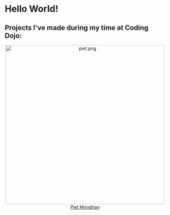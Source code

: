 # Hello World!
## Projects I've made during my time at Coding Dojo:


<p align="center"><a href="https://github.com/EvanWiorek/Bootcamp-Projects/commit/609648aadd3823c8e719a3efe31514cf64a98972"><img src="./css-html/piet-mondrian/piet.png" alt="piet.png" height=500px>Piet Mondrian</a></p>
